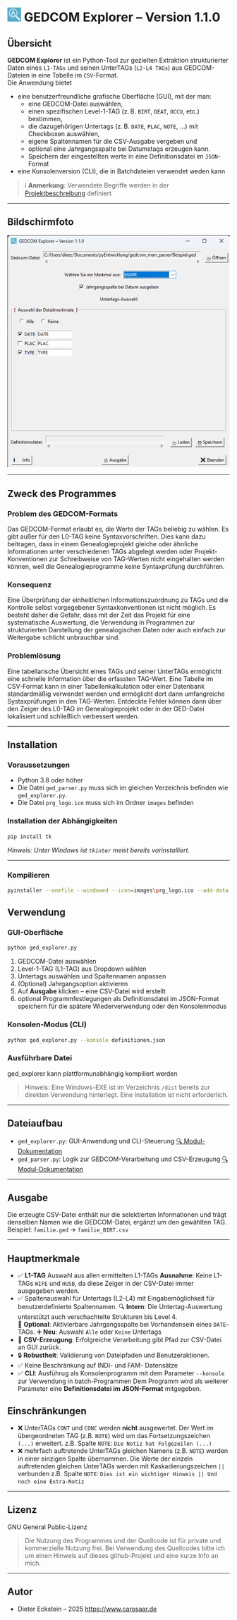 
# ![alt text](images/prg_logo_ico.png) GEDCOM Explorer – Version 1.1.0

## Übersicht 

**GEDCOM Explorer** ist ein Python-Tool zur gezielten Extraktion strukturierter Daten eines `L1-TAGs` und seinen UnterTAGs (`L2-L4 TAGs`) aus GEDCOM-Dateien in eine Tabelle im `CSV`-Format.  
Die Anwendung bietet 
* eine benutzerfreundliche grafische Oberfläche (GUI), mit der man:
  - eine GEDCOM-Datei auswählen,
  - einen spezifischen Level-1-TAG (z. B. `BIRT`, `DEAT`, `OCCU`, etc.) bestimmen,
  - die dazugehörigen Untertags (z. B. `DATE`, `PLAC`, `NOTE`, …) mit Checkboxen auswählen,
  - eigene Spaltennamen für die CSV-Ausgabe vergeben und
  - optional eine Jahrgangsspalte bei Datumstags erzeugen kann.
  - Speichern der eingestellten werte in eine Definitionsdatei im `JSON`-Format
* eine Konsolenversion (CLI), die in Batchdateien verwendet weden kann

> ℹ️ **Anmerkung**: Verwendete Begriffe werden in der [Projektbeschreibung](Projektbeschreibung.md) definiert

---
## Bildschirmfoto
![alt text](<images/Screenshot 2025-06-02 184419.png>)

---
## Zweck des Programmes
### Problem des GEDCOM-Formats
Das GEDCOM-Format erlaubt es, die Werte der TAGs beliebig zu wählen. Es gibt außer für den L0-TAG keine Syntaxvorschriften. Dies kann dazu beitragen, dass in einem Genealogieprojekt gleiche oder ähnliche Informationen unter verschiedenen TAGs abgelegt werden oder Projekt-Konventionen zur Schreibweise von TAG-Werten nicht eingehalten werden können, weil die Genealogieprogramme keine Syntaxprüfung durchführen.
### Konsequenz
Eine Überprüfung der einheitlichen Informationszuordnung zu TAGs und die Kontrolle selbst vorgegebener Syntaxkonventionen ist nicht möglich. Es besteht daher die Gefahr, dass mit der Zeit das Projekt für eine systematische Auswertung, die Verwendung in Programmen zur strukturierten Darstellung der genealogischen Daten oder auch einfach zur Weitergabe schlicht unbrauchbar sind.
### Problemlösung
Eine tabellarische Übersicht eines TAGs und seiner UnterTAGs ermöglicht eine schnelle Information über die erfassten TAG-Wert. Eine Tabelle im CSV-Format kann in einer Tabellenkalkulation oder einer Datenbank standardmäßig verwendet werden und ermöglicht dort dann umfangreiche Systaxprüfungen in den TAG-Werten.
Entdeckte Fehler können dann über den Zeiger des L0-TAG im Genealogieprojekt oder in der GED-Datei lokalisiert und schließlich verbessert werden. 

---
## Installation

### Voraussetzungen

- Python 3.8 oder höher
- Die Datei `ged_parser.py` muss sich im gleichen Verzeichnis befinden wie `ged_explorer.py`.
- Die Datei `prg_logo.ico` muss sich im Ordner `images` befinden

### Installation der Abhängigkeiten

```bash
pip install tk
```
*Hinweis: Unter Windows ist `tkinter` meist bereits vorinstalliert.*

---

### Kompilieren 
  ```bash
  pyinstaller --onefile --windowed --icon=images\prg_logo.ico --add-data "images\prg_logo.ico;images" ged_explorer.py
  ```

## Verwendung
### GUI-Oberfläche
```bash
python ged_explorer.py
```

1. GEDCOM-Datei auswählen
2. Level-1-TAG (L1-TAG) aus Dropdown wählen
3. Untertags auswählen und Spaltennamen anpassen
4. (Optional) Jahrgangsoption aktivieren
5. Auf **Ausgabe** klicken – eine CSV-Datei wird erstellt
6. optional Programmfestlegungen als Definitionsdatei im JSON-Format speichern
   für die spätere Wiederverwendung oder den Konsolenmodus

### Konsolen-Modus (CLI)
```bash
python ged_explorer.py --konsole definitionen.json
```
### Ausführbare Datei
ged_explorer kann plattformunabhängig kompiliert werden
> Hinweis: 
Eine Windows-EXE ist im Verzeichnis `/dist` bereits zur direkten Verwendung hinterlegt.
Eine Installation ist nicht erforderlich.

---
## Dateiaufbau
* `ged_explorer.py`: GUI-Anwendung und CLI-Steuerung   [🔍 Modul-Dokumentation](ged_explorer_Dokumentation.md)
* `ged_parser.py`: Logik zur GEDCOM-Verarbeitung und CSV-Erzeugung   [🔍 Modul-Dokumentation](ged_parser_Dokumentation.md)

---
## Ausgabe
Die erzeugte CSV-Datei enthält nur die selektierten Informationen und trägt denselben Namen wie die GEDCOM-Datei, ergänzt um den gewählten TAG.
Beispiel:
`familie.ged` → `familie_BIRT.csv`

---
## Hauptmerkmale
* ✅ **L1-TAG** Auswahl aus allen ermittelten L1-TAGs 
  **Ausnahme**: Keine L1-TAGs `WIFE` und `HUSB`, da diese Zeiger in der CSV-Datei immer ausgegeben werden. 
* ✅ Spaltenauswahl für Untertags (L2-L4) mit Eingabemöglichkeit für benutzerdefinierte Spaltennamen.
  🔍 **Intern**: Die Untertag-Auswertung unterstützt auch verschachtelte Strukturen bis Level 4.  
  📅 **Optional**: Aktivierbare Jahrgangsspalte bei Vorhandensein eines `DATE`-TAGs.
  ➕ **Neu**: Auswahl `Alle` oder `Keine` Untertags
* 📄 **CSV-Erzeugung**: Erfolgreiche Verarbeitung gibt Pfad zur CSV-Datei an GUI zurück.
* 🔒 **Robustheit**: Validierung von Dateipfaden und Benutzeraktionen.
* ✅ Keine Beschränkung auf INDI- und FAM- Datensätze 
* ✅ **CLI**: Ausführug als Konsolenprogramm mit dem Parameter `--konsole` zur Verwendung in batch-Programmen
  Dem Programm wird als weiterer Parameter eine **Definitionsdatei im JSON-Format** mitgegeben.

## Einschränkungen
* ❌ UnterTAGs `CONT` und `CONC` werden **nicht** ausgewertet. 
  Der Wert im übergeordneten TAG (z.B. `NOTE`) wird um das Fortsetzungszeichen ` (...)` erweitert.
  z.B. Spalte `NOTE`: `Die Notiz hat Folgezeilen (...)`
* ❌ mehrfach auftretende UnterTAGs gleichen Namens (z.B. `NOTE`) werden in einer einzigen Spalte übernommen. 
  Die Werte der einzeln auftretenden gleichen UnterTAGs werden mit Kaskadierungszeichen  ` || ` verbunden
  z.B. Spalte `NOTE`: `Dies ist ein wichtiger Hinweis || Und noch eine Extra-Notiz`

---

## Lizenz

GNU General Public-Lizenz
> Die Nutzung des Programmes und der Quellcode ist für private und kommerzielle Nutzung frei.
> Bei Verwendung des Quellcodes bitte ich um einen Hinweis auf dieses github-Projekt und 
> eine kurze Info an mich.

---

## Autor

* Dieter Eckstein – 2025
  https://www.carosaar.de


